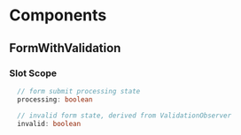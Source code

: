 # Components

## FormWithValidation

### Slot Scope

```typescript
  // form submit processing state
  processing: boolean

  // invalid form state, derived from ValidationObserver
  invalid: boolean
```
